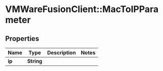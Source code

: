 # VMWareFusionClient::MacToIPParameter

## Properties
Name | Type | Description | Notes
------------ | ------------- | ------------- | -------------
**ip** | **String** |  | 


